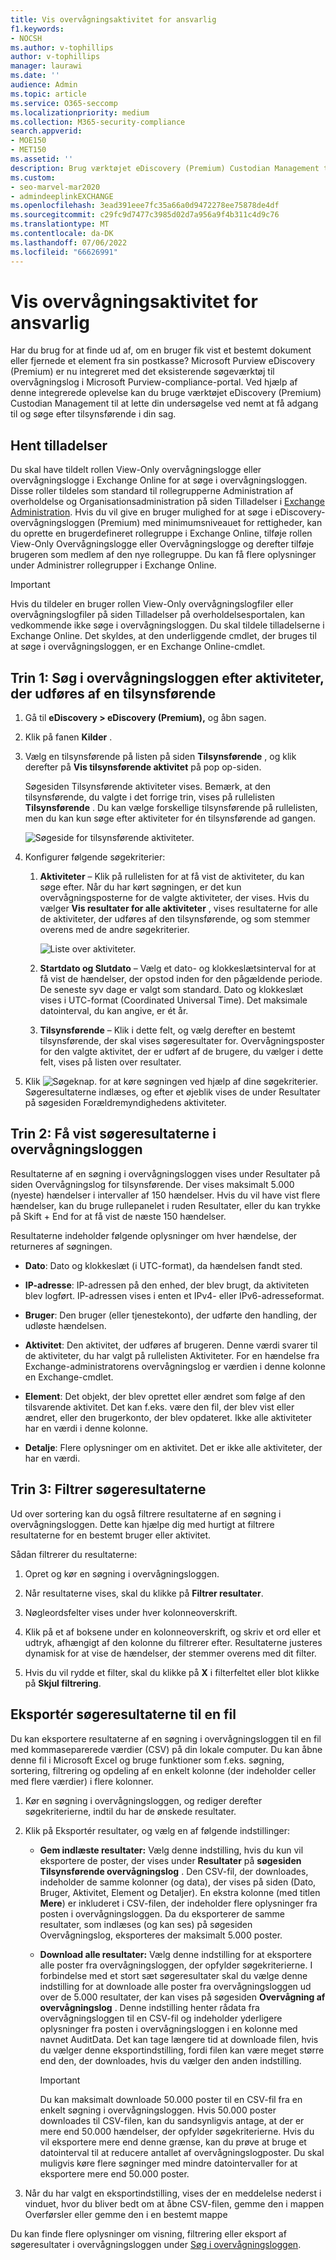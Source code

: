 ```yaml
---
title: Vis overvågningsaktivitet for ansvarlig
f1.keywords:
- NOCSH
ms.author: v-tophillips
author: v-tophillips
manager: laurawi
ms.date: ''
audience: Admin
ms.topic: article
ms.service: O365-seccomp
ms.localizationpriority: medium
ms.collection: M365-security-compliance
search.appverid:
- MOE150
- MET150
ms.assetid: ''
description: Brug værktøjet eDiscovery (Premium) Custodian Management til nemt at få adgang til og søge efter tilsynsførende i din sag.
ms.custom:
- seo-marvel-mar2020
- admindeeplinkEXCHANGE
ms.openlocfilehash: 3ead391eee7fc35a66a0d9472278ee75878de4df
ms.sourcegitcommit: c29fc9d7477c3985d02d7a956a9f4b311c4d9c76
ms.translationtype: MT
ms.contentlocale: da-DK
ms.lasthandoff: 07/06/2022
ms.locfileid: "66626991"
---
```

# <a name="view-custodian-audit-activity"></a>Vis overvågningsaktivitet for ansvarlig

Har du brug for at finde ud af, om en bruger fik vist et bestemt dokument eller fjernede et element fra sin postkasse? Microsoft Purview eDiscovery (Premium) er nu integreret med det eksisterende søgeværktøj til overvågningslog i Microsoft Purview-compliance-portal. Ved hjælp af denne integrerede oplevelse kan du bruge værktøjet eDiscovery (Premium) Custodian Management til at lette din undersøgelse ved nemt at få adgang til og søge efter tilsynsførende i din sag.

## <a name="get-permissions"></a>Hent tilladelser

Du skal have tildelt rollen View-Only overvågningslogge eller overvågningslogge i Exchange Online for at søge i overvågningsloggen. Disse roller tildeles som standard til rollegrupperne Administration af overholdelse og Organisationsadministration på siden Tilladelser i <a href="https://go.microsoft.com/fwlink/p/?linkid=2059104" target="_blank">Exchange Administration</a>. Hvis du vil give en bruger mulighed for at søge i eDiscovery-overvågningsloggen (Premium) med minimumsniveauet for rettigheder, kan du oprette en brugerdefineret rollegruppe i Exchange Online, tilføje rollen View-Only Overvågningslogge eller Overvågningslogge og derefter tilføje brugeren som medlem af den nye rollegruppe. Du kan få flere oplysninger under Administrer rollegrupper i Exchange Online.

> [!IMPORTANT]
> Hvis du tildeler en bruger rollen View-Only overvågningslogfiler eller overvågningslogfiler på siden Tilladelser på overholdelsesportalen, kan vedkommende ikke søge i overvågningsloggen. Du skal tildele tilladelserne i Exchange Online. Det skyldes, at den underliggende cmdlet, der bruges til at søge i overvågningsloggen, er en Exchange Online-cmdlet.

## <a name="step-1-search-the-audit-log-for-activities-performed-by-a-custodian"></a>Trin 1: Søg i overvågningsloggen efter aktiviteter, der udføres af en tilsynsførende

1. Gå til  **eDiscovery > eDiscovery (Premium),** og åbn sagen.
  
2. Klik på fanen **Kilder** .
  
3. Vælg en tilsynsførende på listen på siden **Tilsynsførende** , og klik derefter på **Vis tilsynsførende aktivitet** på pop op-siden.

    Søgesiden Tilsynsførende aktiviteter vises. Bemærk, at den tilsynsførende, du valgte i det forrige trin, vises på rullelisten **Tilsynsførende** . Du kan vælge forskellige tilsynsførende på rullelisten, men du kan kun søge efter aktiviteter for én tilsynsførende ad gangen.

    ![Søgeside for tilsynsførende aktiviteter.](../media/AeDCustodianActivities1.png)
   
4. Konfigurer følgende søgekriterier:
      
   1. **Aktiviteter** – Klik på rullelisten for at få vist de aktiviteter, du kan søge efter. Når du har kørt søgningen, er det kun overvågningsposterne for de valgte aktiviteter, der vises. Hvis du vælger **Vis resultater for alle aktiviteter** , vises resultaterne for alle de aktiviteter, der udføres af den tilsynsførende, og som stemmer overens med de andre søgekriterier.

      ![Liste over aktiviteter.](../media/CustodianActivityAudit.PNG)
      
   1. **Startdato og Slutdato** – Vælg et dato- og klokkeslætsinterval for at få vist de hændelser, der opstod inden for den pågældende periode. De seneste syv dage er valgt som standard. Dato og klokkeslæt vises i UTC-format (Coordinated Universal Time). Det maksimale datointerval, du kan angive, er ét år.
      
   1. **Tilsynsførende** – Klik i dette felt, og vælg derefter en bestemt tilsynsførende, der skal vises søgeresultater for. Overvågningsposter for den valgte aktivitet, der er udført af de brugere, du vælger i dette felt, vises på listen over resultater.
      
5. Klik ![Søgeknap.](../media/SearchButton.PNG)  for at køre søgningen ved hjælp af dine søgekriterier. Søgeresultaterne indlæses, og efter et øjeblik vises de under Resultater på søgesiden Forældremyndighedens aktiviteter. 

## <a name="step-2-view-the-audit-log-search-results"></a>Trin 2: Få vist søgeresultaterne i overvågningsloggen

Resultaterne af en søgning i overvågningsloggen vises under Resultater på siden Overvågningslog for tilsynsførende. Der vises maksimalt 5.000 (nyeste) hændelser i intervaller af 150 hændelser. Hvis du vil have vist flere hændelser, kan du bruge rullepanelet i ruden Resultater, eller du kan trykke på Skift + End for at få vist de næste 150 hændelser.

Resultaterne indeholder følgende oplysninger om hver hændelse, der returneres af søgningen.
- **Dato**: Dato og klokkeslæt (i UTC-format), da hændelsen fandt sted.

- **IP-adresse**: IP-adressen på den enhed, der blev brugt, da aktiviteten blev logført. IP-adressen vises i enten et IPv4- eller IPv6-adresseformat.

- **Bruger**: Den bruger (eller tjenestekonto), der udførte den handling, der udløste hændelsen.

- **Aktivitet**: Den aktivitet, der udføres af brugeren. Denne værdi svarer til de aktiviteter, du har valgt på rullelisten Aktiviteter. For en hændelse fra Exchange-administratorens overvågningslog er værdien i denne kolonne en Exchange-cmdlet.

- **Element**: Det objekt, der blev oprettet eller ændret som følge af den tilsvarende aktivitet. Det kan f.eks. være den fil, der blev vist eller ændret, eller den brugerkonto, der blev opdateret. Ikke alle aktiviteter har en værdi i denne kolonne.

- **Detalje**: Flere oplysninger om en aktivitet. Det er ikke alle aktiviteter, der har en værdi.

## <a name="step-3-filter-the-search-results"></a>Trin 3: Filtrer søgeresultaterne

Ud over sortering kan du også filtrere resultaterne af en søgning i overvågningsloggen. Dette kan hjælpe dig med hurtigt at filtrere resultaterne for en bestemt bruger eller aktivitet. 

Sådan filtrerer du resultaterne:

 1. Opret og kør en søgning i overvågningsloggen.
  
2. Når resultaterne vises, skal du klikke på **Filtrer resultater**.
 
3. Nøgleordsfelter vises under hver kolonneoverskrift.
  
4. Klik på et af boksene under en kolonneoverskrift, og skriv et ord eller et udtryk, afhængigt af den kolonne du filtrerer efter. Resultaterne justeres dynamisk for at vise de hændelser, der stemmer overens med dit filter.
  
5. Hvis du vil rydde et filter, skal du klikke på **X** i filterfeltet eller blot klikke på **Skjul filtrering**.

## <a name="export-the-search-results-to-a-file"></a>Eksportér søgeresultaterne til en fil

Du kan eksportere resultaterne af en søgning i overvågningsloggen til en fil med kommaseparerede værdier (CSV) på din lokale computer. Du kan åbne denne fil i Microsoft Excel og bruge funktioner som f.eks. søgning, sortering, filtrering og opdeling af en enkelt kolonne (der indeholder celler med flere værdier) i flere kolonner.

1. Kør en søgning i overvågningsloggen, og rediger derefter søgekriterierne, indtil du har de ønskede resultater.
  
2. Klik på Eksportér resultater, og vælg en af følgende indstillinger:

    - **Gem indlæste resultater:** Vælg denne indstilling, hvis du kun vil eksportere de poster, der vises under **Resultater** på **søgesiden Tilsynsførende overvågningslog** . Den CSV-fil, der downloades, indeholder de samme kolonner (og data), der vises på siden (Dato, Bruger, Aktivitet, Element og Detaljer). En ekstra kolonne (med titlen **Mere**) er inkluderet i CSV-filen, der indeholder flere oplysninger fra posten i overvågningsloggen. Da du eksporterer de samme resultater, som indlæses (og kan ses) på søgesiden Overvågningslog, eksporteres der maksimalt 5.000 poster.
        
    - **Download alle resultater:** Vælg denne indstilling for at eksportere alle poster fra overvågningsloggen, der opfylder søgekriterierne. I forbindelse med et stort sæt søgeresultater skal du vælge denne indstilling for at downloade alle poster fra overvågningsloggen ud over de 5.000 resultater, der kan vises på søgesiden **Overvågning af overvågningslog** . Denne indstilling henter rådata fra overvågningsloggen til en CSV-fil og indeholder yderligere oplysninger fra posten i overvågningsloggen i en kolonne med navnet AuditData. Det kan tage længere tid at downloade filen, hvis du vælger denne eksportindstilling, fordi filen kan være meget større end den, der downloades, hvis du vælger den anden indstilling.
    
      > [!IMPORTANT]
      > Du kan maksimalt downloade 50.000 poster til en CSV-fil fra en enkelt søgning i overvågningsloggen. Hvis 50.000 poster downloades til CSV-filen, kan du sandsynligvis antage, at der er mere end 50.000 hændelser, der opfylder søgekriterierne. Hvis du vil eksportere mere end denne grænse, kan du prøve at bruge et datointerval til at reducere antallet af overvågningslogposter. Du skal muligvis køre flere søgninger med mindre datointervaller for at eksportere mere end 50.000 poster.
        

3. Når du har valgt en eksportindstilling, vises der en meddelelse nederst i vinduet, hvor du bliver bedt om at åbne CSV-filen, gemme den i mappen Overførsler eller gemme den i en bestemt mappe

Du kan finde flere oplysninger om visning, filtrering eller eksport af søgeresultater i overvågningsloggen under [Søg i overvågningsloggen](search-the-audit-log-in-security-and-compliance.md).
